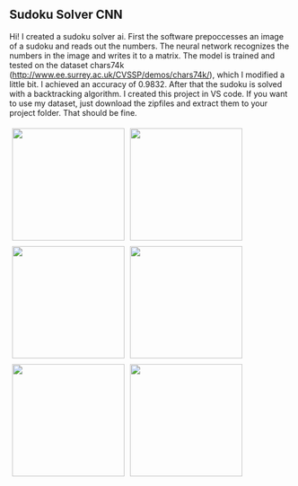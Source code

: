 ## Sudoku Solver CNN

Hi! I created a sudoku solver ai. First the software prepoccesses an image of a sudoku and reads out the numbers. The neural network recognizes the numbers in the image and writes it to a matrix. The model is trained and tested on the dataset chars74k (http://www.ee.surrey.ac.uk/CVSSP/demos/chars74k/), which I modified a little bit. I achieved an accuracy of 0.9832. After that the sudoku is solved with a backtracking algorithm. I created this project in VS code. If you want to use my dataset, just download the zipfiles and extract them to your project folder. That should be fine. 



<div>
    <img src="https://user-images.githubusercontent.com/89871999/136822150-c1289640-ee51-4beb-b44d-b13dd6230c5d.jpg" width="200" height="200" alt="" style="margin:5px" align="left">
    <img src="https://user-images.githubusercontent.com/89871999/136822406-7dee2c64-0552-45e1-a7d1-25a472ef8402.jpg" width="200" height="200" alt="" style="margin:5px" align="left">
    <img src="https://user-images.githubusercontent.com/89871999/136822462-9a74d431-7e0d-48c5-835f-5132943846aa.jpg" width="200" height="200" alt="" style="margin:5px" align="left">
   
</div>                                                                         

<div>
     <img src="https://user-images.githubusercontent.com/89871999/136822492-95c177ee-7141-4820-950a-cdba9eaa52f0.jpg" width="200" height="200" alt="" style="margin:5px" align="left">
    <img src="https://user-images.githubusercontent.com/89871999/136823010-8c3633b3-6277-4587-9f71-21eac3d42c00.jpg" width="200" height="200" alt="" style="margin:5px" align="left">
    <img src="https://user-images.githubusercontent.com/89871999/136823072-48975c20-c764-4982-81e6-feb6a2b51015.jpg" width="200" height="200" alt="" style="margin:5px" align="left">
</div>

